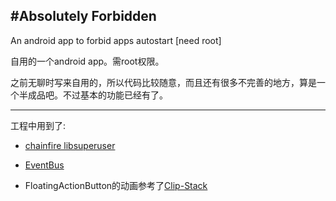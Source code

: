 #Absolutely Forbidden
-------------

An android app to forbid apps autostart [need root]

自用的一个android app。需root权限。

之前无聊时写来自用的，所以代码比较随意，而且还有很多不完善的地方，算是一个半成品吧。不过基本的功能已经有了。

--------------

工程中用到了:

* [chainfire libsuperuser](https://github.com/Chainfire/libsuperuser)
* [EventBus](https://github.com/greenrobot/EventBus)

* FloatingActionButton的动画参考了[Clip-Stack](https://github.com/heruoxin/Clip-Stack)
